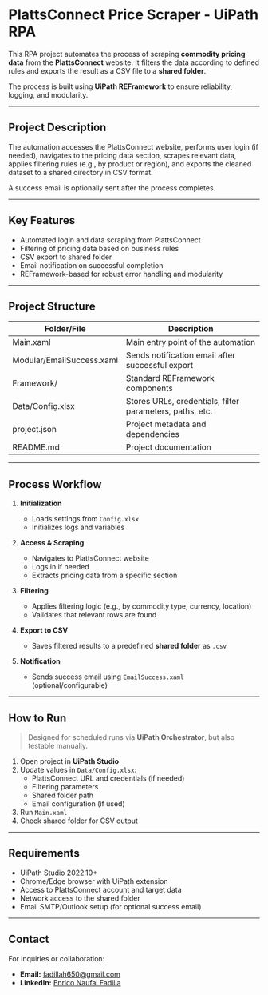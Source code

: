 # PlattsConnect Price Scraper - UiPath RPA

This RPA project automates the process of scraping **commodity pricing data** from the **PlattsConnect** website. It filters the data according to defined rules and exports the result as a CSV file to a **shared folder**.

The process is built using **UiPath REFramework** to ensure reliability, logging, and modularity.

---

## Project Description

The automation accesses the PlattsConnect website, performs user login (if needed), navigates to the pricing data section, scrapes relevant data, applies filtering rules (e.g., by product or region), and exports the cleaned dataset to a shared directory in CSV format.

A success email is optionally sent after the process completes.

---

## Key Features

- Automated login and data scraping from PlattsConnect
- Filtering of pricing data based on business rules
- CSV export to shared folder
- Email notification on successful completion
- REFramework-based for robust error handling and modularity

---

## Project Structure

| Folder/File               | Description                                                  |
|---------------------------|--------------------------------------------------------------|
| Main.xaml                 | Main entry point of the automation                          |
| Modular/EmailSuccess.xaml | Sends notification email after successful export            |
| Framework/                | Standard REFramework components                            |
| Data/Config.xlsx          | Stores URLs, credentials, filter parameters, paths, etc.    |
| project.json              | Project metadata and dependencies                           |
| README.md                 | Project documentation                                        |

---

## Process Workflow

1. **Initialization**  
   - Loads settings from `Config.xlsx`  
   - Initializes logs and variables

2. **Access & Scraping**  
   - Navigates to PlattsConnect website  
   - Logs in if needed  
   - Extracts pricing data from a specific section

3. **Filtering**  
   - Applies filtering logic (e.g., by commodity type, currency, location)  
   - Validates that relevant rows are found

4. **Export to CSV**  
   - Saves filtered results to a predefined **shared folder** as `.csv`

5. **Notification**  
   - Sends success email using `EmailSuccess.xaml` (optional/configurable)

---

## How to Run

> Designed for scheduled runs via **UiPath Orchestrator**, but also testable manually.

1. Open project in **UiPath Studio**
2. Update values in `Data/Config.xlsx`:
   - PlattsConnect URL and credentials (if needed)
   - Filtering parameters
   - Shared folder path
   - Email configuration (if used)
3. Run `Main.xaml`
4. Check shared folder for CSV output

---

## Requirements

- UiPath Studio 2022.10+
- Chrome/Edge browser with UiPath extension
- Access to PlattsConnect account and target data
- Network access to the shared folder
- Email SMTP/Outlook setup (for optional success email)

---

## Contact

For inquiries or collaboration:

- **Email:** fadillah650@gmail.com  
- **LinkedIn:** [Enrico Naufal Fadilla](https://linkedin.com/in/enrico-naufal-fadilla-54338a256)
